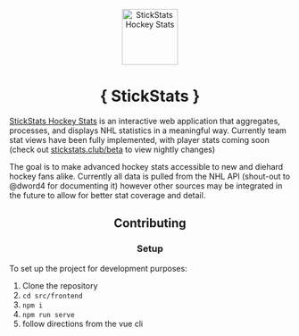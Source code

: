 <p align="center">
	<a href="https://stickstats.club">
		<img alt="StickStats Hockey Stats" width="100px" src="https://stickstats.club/icon.png">
	</a>
	<h1 align="center">
		{ StickStats }
	</h1>
</p>

[StickStats Hockey Stats](https://stickstats.club) is an interactive web application that aggregates, processes, and displays NHL statistics in a meaningful way. Currently team stat views have been fully implemented, with player stats coming soon (check out [stickstats.club/beta](https://stickstats.club/beta) to view nightly changes)

The goal is to make advanced hockey stats accessible to new and diehard hockey fans alike. Currently all data is pulled from the NHL API (shout-out to @dword4 for documenting it) however other sources may be integrated in the future to allow for better stat coverage and detail.

<h2 align="center">Contributing</h2>

<h3 align="center">Setup</h3>

To set up the project for development purposes:

1. Clone the repository
2. `cd src/frontend`
3. `npm i`
4. `npm run serve`
5. follow directions from the vue cli
